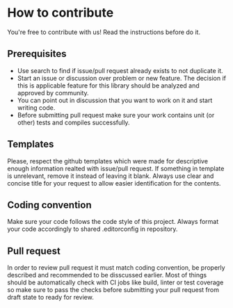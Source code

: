 # How to contribute

You're free to contribute with us! Read the instructions before do it.

## Prerequisites

- Use search to find if issue/pull request already exists to not duplicate it.
- Start an issue or discussion over problem or new feature. The decision if this is applicable feature for this library should be analyzed and approved by community.
- You can point out in discussion that you want to work on it and start writing code.
- Before submitting pull request make sure your work contains unit (or other) tests and compiles successfully.

## Templates

Please, respect the github templates which were made for descriptive enough information realted with issue/pull request.
If something in template is unrelevant, remove it instead of leaving it blank.
Always use clear and concise title for your request to allow easier identification for the contents.

## Coding convention

Make sure your code follows the code style of this project. Always format your code accordingly to shared .editorconfig in repository.

## Pull request

In order to review pull request it must match coding convention, be properly described and recommended to be disscussed earlier.
Most of things should be automatically check with CI jobs like build, linter or test coverage so make sure to pass the checks before submitting
your pull request from draft state to ready for review.
